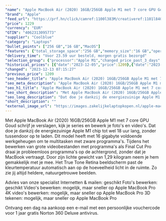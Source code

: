 ```yaml
---
"name": "Apple MacBook Air (2020) 16GB/256GB Apple M1 met 7 core GPU Goud QWERTY"
"brand": "Apple"
"feed_url": "https://prf.hn/click/camref:1100l383M/creativeref:1101l84031/destination:https%3A%2F%2Fwww.coolblue.nl%2Fproduct%2F874173"
"price": 1229
"currency": "EUR"
"GTIN": "4062313095773"
"supplier": "Coolblue"
"category": "Laptops"
"bullet_points": ["256 GB","16 GB","MacOS"]
"features": {"total_storage_space":"256 GB","memory_size":"16 GB","operating_system":"MacOS"}
"delivery_time": "Voor 23.59 uur besteld, morgen gratis bezorgd"
"selection_group": {"processor":"Apple M1","changed_price_past_3_days":true,"product_family":"MacBook Air"}
"historical_prices": [{"date":"2023-12-05","price":1209},{"date":"2023-12-13","price":1229}]
"changed": "2023-12-13 07:15:27"
"previous_price": 1209
"seo_header_title": "Apple MacBook Air (2020) 16GB/256GB Apple M1 met 7 core GPU Goud QWERTY"
"seo_meta_description": "Apple MacBook Air (2020) 16GB/256GB Apple M1 met 7 core GPU Goud QWERTY"
"seo_h1_title": "Apple MacBook Air (2020) 16GB/256GB Apple M1 met 7 core GPU Goud QWERTY"
"seo_short_description": "Met Apple MacBook Air (2020) 16GB/256GB Apple M1 met 7 core GPU Goud schrijf je verslagen, kijk je series en bewerk je foto's en video's."
"seo_long_description": "Dat doe je dankzij de energiezuinige Apple M1 chip tot wel 18 uur lang, zonder tussendoor op te laden. Dit model heeft met 16 gigabyte voldoende werkgeheugen om te multitasken met zware programma's. Tijdens het bewerken van grote videobestanden met programma's als Final Cut Pro draai je probleemloos programma's op de achtergrond, zonder dat je MacBook vertraagt. Door zijn lichte gewicht van 1,29 kilogram neem je hem gemakkelijk met je mee. Het True Tone Retina beeldscherm past de kleurtemperatuur automatisch aan op de hoeveelheid licht in de ruimte. Zo zie jij altijd heldere, natuurgetrouwe beelden. \r\n\r\nAdvies van onze specialist\r\nInternetten & mailen: geschikt\r\nFoto's bewerken: geschikt\r\nVideo's bewerken: mogelijk, maar sneller op Apple MacBook Pro\r\n4K video's bewerken: mogelijk, maar sneller op Apple MacBook Pro\r\n3D tekenen: mogelijk, maar sneller op Apple MacBook Pro\r\n\r\nOntvang een dag na aankoop een e-mail met een persoonlijke vouchercode voor 1 jaar gratis Norton 360 Deluxe antivirus."
"short_description": ""
"external_image_url": "https://images.zakelijkelaptopkopen.nl/apple-macbook-air-2020-16gb-256gb-apple-m1-met-7-core-gpu-goud-qwerty.webp"
---
```


Met Apple MacBook Air (2020) 16GB/256GB Apple M1 met 7 core GPU Goud schrijf je verslagen, kijk je series en bewerk je foto's en video's. Dat doe je dankzij de energiezuinige Apple M1 chip tot wel 18 uur lang, zonder tussendoor op te laden. Dit model heeft met 16 gigabyte voldoende werkgeheugen om te multitasken met zware programma's. Tijdens het bewerken van grote videobestanden met programma's als Final Cut Pro draai je probleemloos programma's op de achtergrond, zonder dat je MacBook vertraagt. Door zijn lichte gewicht van 1,29 kilogram neem je hem gemakkelijk met je mee. Het True Tone Retina beeldscherm past de kleurtemperatuur automatisch aan op de hoeveelheid licht in de ruimte. Zo zie jij altijd heldere, natuurgetrouwe beelden.

Advies van onze specialist
Internetten & mailen: geschikt
Foto's bewerken: geschikt
Video's bewerken: mogelijk, maar sneller op Apple MacBook Pro
4K video's bewerken: mogelijk, maar sneller op Apple MacBook Pro
3D tekenen: mogelijk, maar sneller op Apple MacBook Pro

Ontvang een dag na aankoop een e-mail met een persoonlijke vouchercode voor 1 jaar gratis Norton 360 Deluxe antivirus.